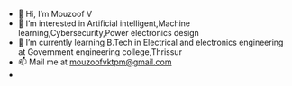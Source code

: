 - 👋 Hi, I’m Mouzoof V
- 👀 I’m interested in Artificial intelligent,Machine learning,Cybersecurity,Power electronics design
- 🌱 I’m currently learning B.Tech in Electrical and electronics engineering at Government engineering college,Thrissur
- 📫 Mail me at mouzoofvktpm@gmail.com
- 

<!---
mouzoofv88/mouzoofv88 is a ✨ special ✨ repository because its `README.md` (this file) appears on your GitHub profile.
You can click the Preview link to take a look at your changes.
--->
